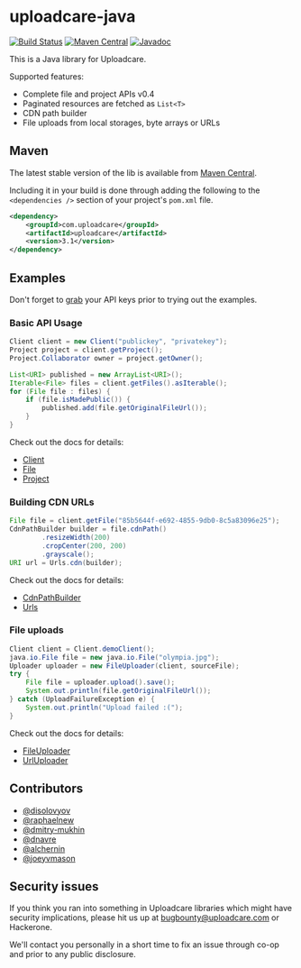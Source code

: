 # uploadcare-java

[![Build Status](https://travis-ci.org/uploadcare/uploadcare-java.png?branch=master)](https://travis-ci.org/uploadcare/uploadcare-java)
[![Maven Central](https://maven-badges.herokuapp.com/maven-central/com.uploadcare/uploadcare/badge.svg)](https://maven-badges.herokuapp.com/maven-central/com.uploadcare/uploadcare)
[![Javadoc](https://javadoc-emblem.rhcloud.com/doc/com.uploadcare/uploadcare/badge.svg)](http://www.javadoc.io/doc/com.uploadcare/uploadcare)

This is a Java library for Uploadcare.

Supported features:

- Complete file and project APIs v0.4
- Paginated resources are fetched as `List<T>`
- CDN path builder
- File uploads from local storages, byte arrays or URLs

## Maven

The latest stable version of the lib is available from
[Maven Central](https://search.maven.org/#search%7Cga%7C1%7Cuploadcare).

Including it in your build is done through adding the
following to the `<dependencies />` section of your
project's `pom.xml` file.

```xml
<dependency>
    <groupId>com.uploadcare</groupId>
    <artifactId>uploadcare</artifactId>
    <version>3.1</version>
</dependency>
```

## Examples

Don't forget to [grab](https://uploadcare.com/documentation/keys/)
your API keys prior to trying out the examples.

### Basic API Usage

```java
Client client = new Client("publickey", "privatekey");
Project project = client.getProject();
Project.Collaborator owner = project.getOwner();

List<URI> published = new ArrayList<URI>();
Iterable<File> files = client.getFiles().asIterable();
for (File file : files) {
    if (file.isMadePublic()) {
        published.add(file.getOriginalFileUrl());
    }
}
```

Check out the docs for details:

* [Client](http://uploadcare.github.io/uploadcare-java/apidocs/com/uploadcare/api/Client.html)
* [File](http://uploadcare.github.io/uploadcare-java/apidocs/com/uploadcare/api/File.html)
* [Project](http://uploadcare.github.io/uploadcare-java/apidocs/com/uploadcare/api/Project.html)

### Building CDN URLs

```java
File file = client.getFile("85b5644f-e692-4855-9db0-8c5a83096e25");
CdnPathBuilder builder = file.cdnPath()
        .resizeWidth(200)
        .cropCenter(200, 200)
        .grayscale();
URI url = Urls.cdn(builder);
```

Check out the docs for details:

* [CdnPathBuilder](http://uploadcare.github.io/uploadcare-java/apidocs/com/uploadcare/urls/CdnPathBuilder.html)
* [Urls](http://uploadcare.github.io/uploadcare-java/apidocs/com/uploadcare/urls/Urls.html)

### File uploads

```java
Client client = Client.demoClient();
java.io.File file = new java.io.File("olympia.jpg");
Uploader uploader = new FileUploader(client, sourceFile);
try {
    File file = uploader.upload().save();
    System.out.println(file.getOriginalFileUrl());
} catch (UploadFailureException e) {
    System.out.println("Upload failed :(");
}
```

Check out the docs for details:

* [FileUploader](http://uploadcare.github.io/uploadcare-java/apidocs/com/uploadcare/upload/FileUploader.html)
* [UrlUploader](http://uploadcare.github.io/uploadcare-java/apidocs/com/uploadcare/upload/UrlUploader.html)

## Contributors

- [@disolovyov](https://github.com/disolovyov)
- [@raphaelnew](https://github.com/raphaelnew)
- [@dmitry-mukhin](https://github.com/dmitry-mukhin)
- [@dnavre](https://github.com/dnavre)
- [@alchernin](https://github.com/alchernin)
- [@joeyvmason](https://github.com/joeyvmason)

## Security issues

If you think you ran into something in Uploadcare libraries
which might have security implications, please hit us up at
[bugbounty@uploadcare.com](mailto:bugbounty@uploadcare.com)
or Hackerone.

We'll contact you personally in a short time to fix an issue
through co-op and prior to any public disclosure.
